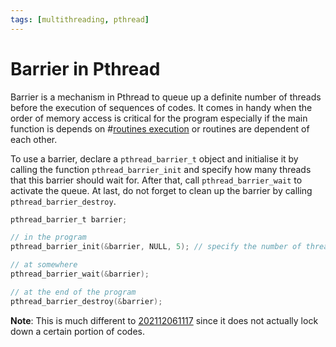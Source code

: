 ```yaml
---
tags: [multithreading, pthread]
---
```


# Barrier in Pthread

Barrier is a mechanism in Pthread to queue up a definite number of threads
before the execution of sequences of codes. It comes in handy when the order of
memory access is critical for the program especially if the main function is
depends on #[routines execution](202112061141.md) or routines are dependent of
each other.

To use a barrier, declare a `pthread_barrier_t` object and initialise it by
calling the function `pthread_barrier_init` and specify how many threads that
this barrier should wait for. After that, call `pthread_barrier_wait` to
activate the queue. At last, do not forget to clean up the barrier by calling
`pthread_barrier_destroy`.

```c
pthread_barrier_t barrier;

// in the program
pthread_barrier_init(&barrier, NULL, 5); // specify the number of threads that this barrier should wait

// at somewhere
pthread_barrier_wait(&barrier);

// at the end of the program
pthread_barrier_destroy(&barrier);
```

**Note**: This is much different to [202112061117](202112061117.md) since it does not actually
lock down a certain portion of codes.

